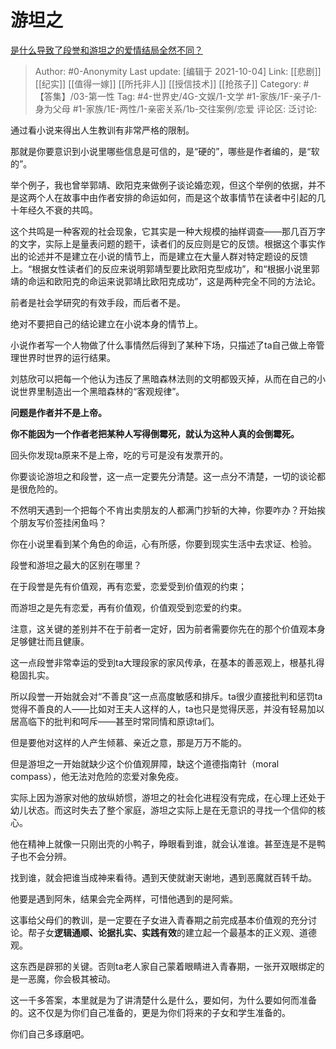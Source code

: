 # 游坦之
[是什么导致了段誉和游坦之的爱情结局全然不同？](https://www.zhihu.com/question/26401655/answer/2152289125)

> Author: #0-Anonymity
> Last update: [编辑于 2021-10-04]
> Link: [[悲剧]] [[纪实]] [[值得一嫁]] [[所托非人]] [[授信技术]] [[抢孩子]]
> Category: #【答集】/03-第一性
> Tag: #4-世界史/4G-文娱/1-文学 #1-家族/1F-亲子/1-身为父母 #1-家族/1E-两性/1-亲密关系/1b-交往案例/恋爱
> 评论区:
> 泛讨论:

通过看小说来得出人生教训有非常严格的限制。

那就是你要意识到小说里哪些信息是可信的，是“硬的”，哪些是作者编的，是“软的”。

举个例子，我也曾举郭靖、欧阳克来做例子谈论婚恋观，但这个举例的依据，并不是这两个人在故事中由作者安排的命运如何，而是这个故事情节在读者中引起的几十年经久不衰的共鸣。

这个共鸣是一种客观的社会现象，它其实是一种大规模的抽样调查——那几百万字的文字，实际上是量表问题的题干，读者们的反应则是它的反馈。根据这个事实作出的论述并不是建立在小说的情节上，而是建立在大量人群对特定题设的反馈上。“根据女性读者们的反应来说明郭靖型要比欧阳克型成功”，和“根据小说里郭靖的命运和欧阳克的命运来说郭靖比欧阳克成功”，这是两种完全不同的方法论。

前者是社会学研究的有效手段，而后者不是。

绝对不要把自己的结论建立在小说本身的情节上。

小说作者写一个人物做了什么事情然后得到了某种下场，只描述了ta自己做上帝管理世界时世界的运行结果。

刘慈欣可以把每一个他认为违反了黑暗森林法则的文明都毁灭掉，从而在自己的小说世界里制造出一个黑暗森林的“客观规律”。

**问题是作者并不是上帝。**

**你不能因为一个作者老把某种人写得倒霉死，就认为这种人真的会倒霉死。**

回头你发现ta原来不是上帝，吃的亏可是没有发票开的。

你要谈论游坦之和段誉，这一点一定要先分清楚。这一点分不清楚，一切的谈论都是很危险的。

不然明天遇到一个把每个不肯出卖朋友的人都满门抄斩的大神，你要咋办？开始挨个朋友写价签挂闲鱼吗？

你在小说里看到某个角色的命运，心有所感，你要到现实生活中去求证、检验。

段誉和游坦之最大的区别在哪里？

在于段誉是先有价值观，再有恋爱，恋爱受到价值观的约束；

而游坦之是先有恋爱，再有价值观，价值观受到恋爱的约束。

注意，这关键的差别并不在于前者一定好，因为前者需要你先在的那个价值观本身足够健壮而且健康。

这一点段誉非常幸运的受到ta大理段家的家风传承，在基本的善恶观上，根基扎得稳固扎实。

所以段誉一开始就会对“不善良”这一点高度敏感和排斥。ta很少直接批判和惩罚ta觉得不善良的人——比如对王夫人这样的人，ta也只是觉得厌恶，并没有轻易加以居高临下的批判和呵斥——甚至时常同情和原谅ta们。

但是要他对这样的人产生倾慕、亲近之意，那是万万不能的。

但是游坦之一开始就缺少这个价值观屏障，缺这个道德指南针（moral compass），他无法对危险的恋爱对象免疫。

实际上因为游家对他的放纵娇惯，游坦之的社会化进程没有完成，在心理上还处于幼儿状态。而这时失去了整个家庭，游坦之实际上是在无意识的寻找一个信仰的核心。

他在精神上就像一只刚出壳的小鸭子，睁眼看到谁，就会认准谁。甚至连是不是鸭子也不会分辨。

找到谁，就会把谁当成神来看待。遇到天使就谢天谢地，遇到恶魔就百转千劫。

他要是遇到阿朱，结果会完全两样，可惜他遇到的是阿紫。

这事给父母们的教训，是一定要在子女进入青春期之前完成基本价值观的充分讨论。帮子女**逻辑通顺、论据扎实、实践有效**的建立起一个最基本的正义观、道德观。

这东西是辟邪的关键。否则ta老人家自己蒙着眼睛进入青春期，一张开双眼绑定的是一恶魔，你会极其被动。

这一千多答案，本里就是为了讲清楚什么是什么，要如何，为什么要如何而准备的。这不仅是为你们自己准备的，更是为你们将来的子女和学生准备的。

你们自己多琢磨吧。
